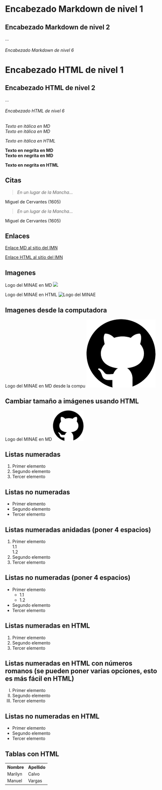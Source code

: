 # Encabezado Markdown de nivel 1

## Encabezado Markdown de nivel 2
...
###### Encabezado Markdown de nivel 6

<h1>Encabezado HTML de nivel 1</h1>

<h2>Encabezado HTML de nivel 2</h2>
...
<h6>Encabezado HTML de nivel 6</h6>

*Texto en itálica en MD*
\
_Texto en itálica en MD_

<em>Texto en itálica en HTML</em> 

**Texto en negrita en MD**
\
__Texto en negrita en MD__

<Strong>Texto en negrita en HTML</strong>

## Citas

> _En un lugar de la Mancha..._

Miguel de Cervantes (1605)

<blockquote>
  <em>En un lugar de la Mancha...</em>
</blockquote>
Miguel de Cervantes (1605)

## Enlaces

[Enlace MD al sitio del IMN](http://www.imn.ac.cr)

<a href="http://www.imn.ac.cr/">Enlace HTML al sitio del IMN</a>

## Imagenes

Logo del MINAE en MD
![](https://upload.wikimedia.org/wikipedia/commons/f/f0/Logo-minae_big.jpg)

Logo del MINAE en HTML
<img src="https://upload.wikimedia.org/wikipedia/commons/f/f0/Logo-minae_big.jpg" alt="Logo del MINAE"> 

## Imagenes desde la computadora
Logo del MINAE en MD desde la compu
![](Imagenes/Logo_github.png)

## Cambiar tamaño a imágenes usando HTML

Logo del MINAE en MD
<img src="Imagenes/Logo_github.png" width="100"> 

## Listas numeradas
1. Primer elemento
2. Segundo elemento
3. Tercer elemento

## Listas no numeradas
- Primer elemento
- Segundo elemento
- Tercer elemento

## Listas numeradas anidadas (poner 4 espacios)
1. Primer elemento  
    1.1    
    1.2   
2. Segundo elemento
3. Tercer elemento

## Listas no numeradas (poner 4 espacios)
- Primer elemento
    - 1.1
    - 1.2
- Segundo elemento
- Tercer elemento

## Listas numeradas en HTML
<ol>
  <li>Primer elemento</li>
  <li>Segundo elemento</li>
  <li>Tercer elemento</li>
</ol>

## Listas numeradas en HTML con números romanos (se pueden poner varias opciones, esto es más fácil en HTML)
<ol type="I">
  <li>Primer elemento</li>
  <li>Segundo elemento</li>
  <li>Tercer elemento</li>
</ol>

## Listas no numeradas en HTML
<ul>
  <li>Primer elemento</li>
  <li>Segundo elemento</li>
  <li>Tercer elemento</li>
</ul>

## Tablas con HTML
<table>
  <tr>
    <th>Nombre</th><th>Apellido</th>
  </tr>
  <tr>
    <td>Marilyn</td><td>Calvo</td>
  </tr>
  <tr>
    <td>Manuel</td><td>Vargas</td>
  </tr>
</table> 
